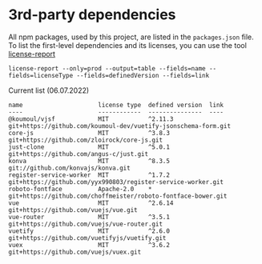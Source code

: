 # 3rd-party dependencies

All npm packages, used by this project, are listed in the
`packages.json` file.  To list the first-level dependencies and its
licenses, you can use the tool [license-report](https://github.com/ironSource/license-report)
```
license-report --only=prod --output=table --fields=name --fields=licenseType --fields=definedVersion --fields=link
```

Current list (06.07.2022)
```
name                     license type  defined version  link
----                     ------------  ---------------  ----
@koumoul/vjsf            MIT           ^2.11.3          git+https://github.com/koumoul-dev/vuetify-jsonschema-form.git
core-js                  MIT           ^3.8.3           git+https://github.com/zloirock/core-js.git
just-clone               MIT           ^5.0.1           git+https://github.com/angus-c/just.git
konva                    MIT           ^8.3.5           git://github.com/konvajs/konva.git
register-service-worker  MIT           ^1.7.2           git+https://github.com/yyx990803/register-service-worker.git
roboto-fontface          Apache-2.0    *                git+https://github.com/choffmeister/roboto-fontface-bower.git
vue                      MIT           ^2.6.14          git+https://github.com/vuejs/vue.git
vue-router               MIT           ^3.5.1           git+https://github.com/vuejs/vue-router.git
vuetify                  MIT           ^2.6.0           git+https://github.com/vuetifyjs/vuetify.git
vuex                     MIT           ^3.6.2           git+https://github.com/vuejs/vuex.git
```
